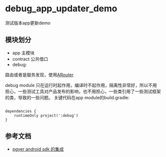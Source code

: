 # debug_app_updater_demo
测试版本app更新demo


## 模块划分
* app 主模块
* contract 公共借口
* debug:

路由或者是服务发现，使用[ARouter](https://github.com/alibaba/ARouter)

debug module 只在运行时起作用，编译时不起作用，隔离性非常好，所以不用担心，一些测试工具对产品发布的影响，也不用担心，一些类引用了一些测试框架的类，导致的一些问题。
关键代码在app module的build.gradle:
```

dependencies {
    runtimeOnly project(':debug')
}
```
## 参考文档
* [pgyer android sdk 的集成](https://www.pgyer.com/doc/view/sdk_android_guide)